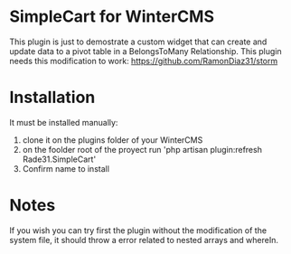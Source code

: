 # SimpleCart for WinterCMS
This plugin is just to demostrate a custom widget that can create and update data to a pivot table in a BelongsToMany Relationship.
This plugin needs this modification to work: https://github.com/RamonDiaz31/storm

# Installation
It must be installed manually:
1.  clone it on the plugins folder of your WinterCMS
2. on the foolder root of the proyect run 'php artisan plugin:refresh Rade31.SimpleCart'
3. Confirm name to install


# Notes
If you wish you can try first the plugin without the modification of the system file, it should throw a error related to nested arrays and whereIn.

